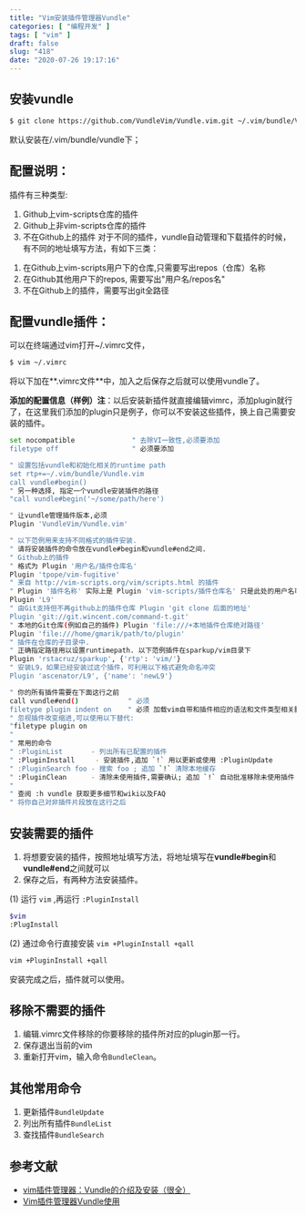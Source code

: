 ```yaml
---
title: "Vim安装插件管理器Vundle"
categories: [ "编程开发" ]
tags: [ "vim" ]
draft: false
slug: "418"
date: "2020-07-26 19:17:16"
---
```


## 安装vundle

```bash
$ git clone https://github.com/VundleVim/Vundle.vim.git ~/.vim/bundle/Vundle.vim
```

默认安装在/.vim/bundle/vundle下；

## 配置说明：

插件有三种类型:

1. Github上vim-scripts仓库的插件
2. Github上非vim-scripts仓库的插件
3. 不在Github上的插件
对于不同的插件，vundle自动管理和下载插件的时候，有不同的地址填写方法，有如下三类：
1) 在Github上vim-scripts用户下的仓库,只需要写出repos（仓库）名称
2) 在Github其他用户下的repos, 需要写出"用户名/repos名"
3) 不在Github上的插件，需要写出git全路径

## **配置vundle插件：**

可以在终端通过vim打开~/.vimrc文件，

```bash
$ vim ~/.vimrc
```

将以下加在**.vimrc文件**中，加入之后保存之后就可以使用vundle了。

**添加的配置信息（样例）注**：以后安装新插件就直接编辑vimrc，添加plugin就行了，在这里我们添加的plugin只是例子，你可以不安装这些插件，换上自己需要安装的插件。

```bash
set nocompatible              " 去除VI一致性,必须要添加
filetype off                  " 必须要添加

" 设置包括vundle和初始化相关的runtime path
set rtp+=~/.vim/bundle/Vundle.vim
call vundle#begin()
" 另一种选择, 指定一个vundle安装插件的路径
"call vundle#begin('~/some/path/here')

" 让vundle管理插件版本,必须
Plugin 'VundleVim/Vundle.vim'

" 以下范例用来支持不同格式的插件安装.
" 请将安装插件的命令放在vundle#begin和vundle#end之间.
" Github上的插件
" 格式为 Plugin '用户名/插件仓库名'
Plugin 'tpope/vim-fugitive'
" 来自 http://vim-scripts.org/vim/scripts.html 的插件
" Plugin '插件名称' 实际上是 Plugin 'vim-scripts/插件仓库名' 只是此处的用户名可以省略
Plugin 'L9'
" 由Git支持但不再github上的插件仓库 Plugin 'git clone 后面的地址'
Plugin 'git://git.wincent.com/command-t.git'
" 本地的Git仓库(例如自己的插件) Plugin 'file:///+本地插件仓库绝对路径'
Plugin 'file:///home/gmarik/path/to/plugin'
" 插件在仓库的子目录中.
" 正确指定路径用以设置runtimepath. 以下范例插件在sparkup/vim目录下
Plugin 'rstacruz/sparkup', {'rtp': 'vim/'}
" 安装L9，如果已经安装过这个插件，可利用以下格式避免命名冲突
Plugin 'ascenator/L9', {'name': 'newL9'}

" 你的所有插件需要在下面这行之前
call vundle#end()            " 必须
filetype plugin indent on    " 必须 加载vim自带和插件相应的语法和文件类型相关脚本
" 忽视插件改变缩进,可以使用以下替代:
"filetype plugin on
"
" 常用的命令
" :PluginList       - 列出所有已配置的插件
" :PluginInstall  	 - 安装插件,追加 `!` 用以更新或使用 :PluginUpdate
" :PluginSearch foo - 搜索 foo ; 追加 `!` 清除本地缓存
" :PluginClean      - 清除未使用插件,需要确认; 追加 `!` 自动批准移除未使用插件
"
" 查阅 :h vundle 获取更多细节和wiki以及FAQ
" 将你自己对非插件片段放在这行之后
```

## 安装需要的插件

1. 将想要安装的插件，按照地址填写方法，将地址填写在**vundle#begin**和**vundle#end**之间就可以
2. 保存之后，有两种方法安装插件。

(1) 运行 `vim` ,再运行 `:PluginInstall`

```bash
$vim
:PlugInstall
```

(2) 通过命令行直接安装 `vim +PluginInstall +qall`

```bash
vim +PluginInstall +qall
```

安装完成之后，插件就可以使用。

## **移除不需要的插件**

1. 编辑.vimrc文件移除的你要移除的插件所对应的plugin那一行。
2. 保存退出当前的vim
3. 重新打开vim，输入命令`BundleClean`。

## **其他常用命令**

1. 更新插件`BundleUpdate`
2. 列出所有插件`BundleList`
3. 查找插件`BundleSearch`

## 参考文献

- [vim插件管理器：Vundle的介绍及安装（很全）](https://blog.csdn.net/zhangpower1993/article/details/52184581)
- [Vim插件管理器Vundle使用](https://www.jianshu.com/p/544f7151d3e4)